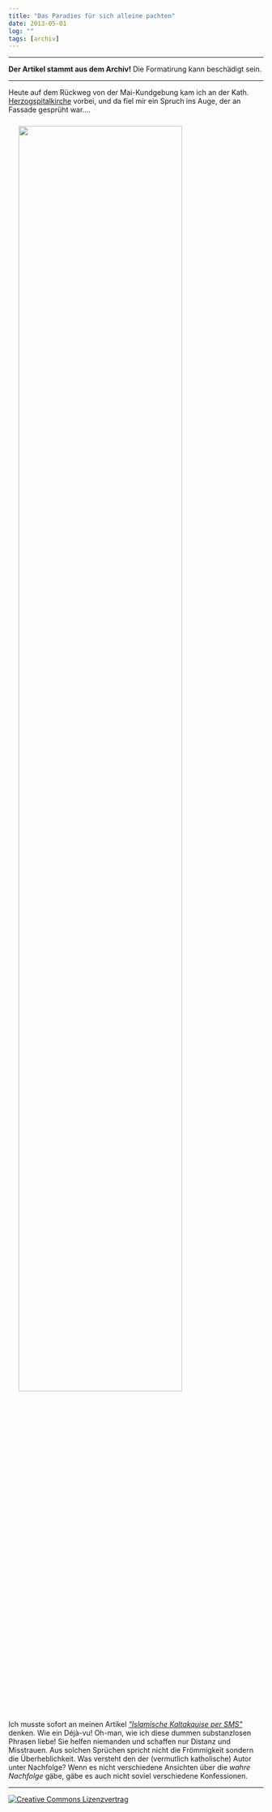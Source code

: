 ```yaml
---
title: "Das Paradies für sich alleine pachten"
date: 2013-05-01
log: ""
tags: [archiv]
---
```

<hr><b>Der Artikel stammt aus dem Archiv!</b> Die Formatirung kann beschädigt sein.<hr>
<p>Heute auf dem Rückweg von der Mai-Kundgebung kam ich an der Kath. <a href="http://de.wikipedia.org/wiki/Herzogspitalkirche_%28M%C3%BCnchen%29">Herzogspitalkirche</a> vorbei, und da fiel mir ein Spruch ins Auge, der an Fassade gesprüht war....</p>

<a href="http://www.the-independent-friend.de/files/2013-05-01 13.10.28.jpg">
<img src="http://www.the-independent-friend.de/files/2013-05-01 13.10.28.jpg"  width="80%" height="auto"  align="center"  vspace="10" hspace="20" /></a>
<!--break-->
<p>Ich musste sofort an meinen Artikel <i><a href="http://www.the-independent-friend.de/?q=Islamische_Kaltakquise_per_SMS">"Islamische Kaltakquise per SMS"</a></i> denken. Wie ein Déjà-vu! Oh-man, wie ich diese dummen substanzlosen Phrasen liebe! Sie helfen niemanden und schaffen nur Distanz und Misstrauen. Aus solchen Sprüchen spricht nicht die Frömmigkeit sondern die Überheblichkeit. Was versteht den der (vermutlich katholische) Autor unter Nachfolge? Wenn es nicht verschiedene Ansichten über die <i>wahre Nachfolge</i> gäbe, gäbe es auch nicht soviel verschiedene Konfessionen. </p>

<hr>
<a rel="license" href="http://creativecommons.org/licenses/by-sa/3.0/"><img alt="Creative Commons Lizenzvertrag" style="border-width:0" src="http://i.creativecommons.org/l/by-sa/3.0/88x31.png" /></a>
